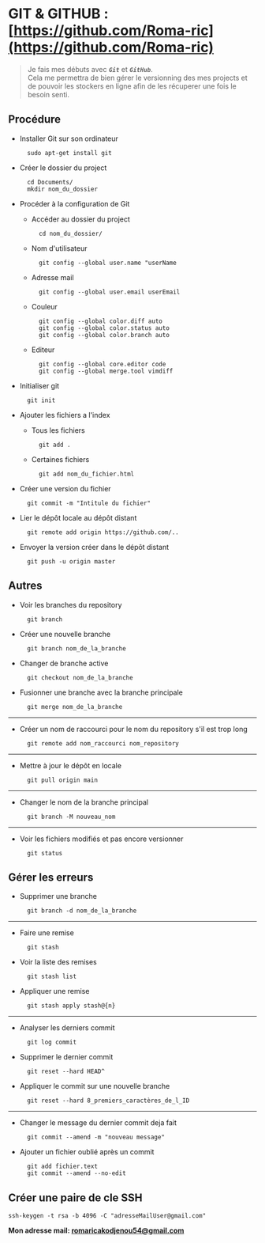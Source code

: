# GIT & GITHUB : [https://github.com/Roma-ric](https://github.com/Roma-ric)

>Je fais mes débuts avec ***`Git`*** et ***`GitHub`***.\
Cela me permettra de bien gérer le versionning des mes projects et de pouvoir les stockers en ligne afin de les récuperer une fois le besoin senti.

## Procédure

* Installer Git sur son ordinateur

        sudo apt-get install git

* Créer le dossier du project

        cd Documents/
        mkdir nom_du_dossier

* Procéder à la configuration de Git   

    * Accéder au dossier du project

            cd nom_du_dossier/

    * Nom d'utilisateur

            git config --global user.name "userName

    * Adresse mail

            git config --global user.email userEmail

    * Couleur

            git config --global color.diff auto
            git config --global color.status auto
            git config --global color.branch auto

    * Editeur 

            git config --global core.editor code
            git config --global merge.tool vimdiff

* Initialiser git
    
        git init

* Ajouter les fichiers a l'index

    * Tous les fichiers

            git add .

    * Certaines fichiers

            git add nom_du_fichier.html

* Créer une version du fichier

        git commit -m "Intitule du fichier"

* Lier le dépôt locale au dépôt distant

        git remote add origin https://github.com/..

* Envoyer la version créer dans le dépôt distant

        git push -u origin master

## Autres

* Voir les branches du repository

        git branch

* Créer une nouvelle branche

        git branch nom_de_la_branche

* Changer de branche active 

        git checkout nom_de_la_branche

* Fusionner une branche avec la branche principale

        git merge nom_de_la_branche

---

* Créer un nom de raccourci pour le nom du repository s'il est trop long

        git remote add nom_raccourci nom_repository

---

* Mettre à jour le dépôt en locale

        git pull origin main

---

* Changer le nom de la branche principal

        git branch -M nouveau_nom

---

* Voir les fichiers modifiés et pas encore versionner 

        git status 

## Gérer les erreurs

* Supprimer une branche

        git branch -d nom_de_la_branche

---

* Faire une remise 
        
        git stash 

* Voir la liste des remises

        git stash list

* Appliquer une remise

        git stash apply stash@{n}

---

* Analyser les derniers commit

        git log commit

* Supprimer le dernier commit

        git reset --hard HEAD^

* Appliquer le commit sur une nouvelle branche 

        git reset --hard 8_premiers_caractères_de_l_ID

---

* Changer le message du dernier commit deja fait

        git commit --amend -m "nouveau message"

* Ajouter un fichier oublié après un commit

        git add fichier.text
        git commit --amend --no-edit

## Créer une paire de cle SSH

    ssh-keygen -t rsa -b 4096 -C "adresseMailUser@gmail.com"

**Mon adresse mail: <romaricakodjenou54@gmail.com>**
